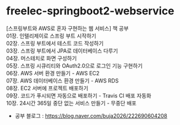 # freelec-springboot2-webservice
[스프링부트와 AWS로 혼자 구현하는 웹 서비스] 책 공부 </br>
01장. 인텔리제이로 스프링 부트 시작하기 </br>
02장. 스프링 부트에서 테스트 코드 작성하기 </br>
03장. 스프링 부트에서 JPA로 데이터베이스 다루기 </br>
04장. 머스테치로 화면 구성하기 </br>
05장. 스프링 시큐리티와 OAuth2.0으로 로그인 기능 구현하기 </br>
06장. AWS 서버 환경 만들기 - AWS EC2 </br>
07장. AWS 데이터베이스 환경 만들기 - AWS RDS </br>
08장. EC2 서버에 프로젝트 배포하기 </br>
09장. 코드가 푸시되면 자동으로 배포하기 - Travis CI 배포 자동화 </br>
10장. 24시간 365일 중단 없는 서비스 만들기 - 무중단 배포 </br>

* 공부 블로그 : https://blog.naver.com/buja2026/222690604208 
